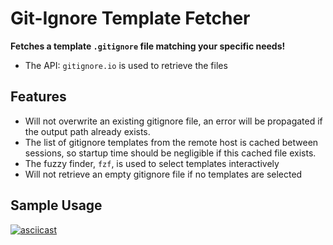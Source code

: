 # Git-Ignore Template Fetcher

**Fetches a template `.gitignore` file matching your specific needs!**

- The API: `gitignore.io` is used to retrieve the files

## Features

- Will not overwrite an existing gitignore file, an error will be propagated if the
  output path already exists.
- The list of gitignore templates from the remote host is cached between sessions, so
  startup time should be negligible if this cached file exists.
- The fuzzy finder, `fzf`, is used to select templates interactively
- Will not retrieve an empty gitignore file if no templates are selected

## Sample Usage

[![asciicast](https://asciinema.org/a/455107.svg)](https://asciinema.org/a/455107)

